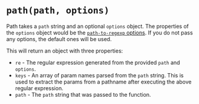 # `path(path, options)`

Path takes a `path` string and an optional `options` object. The properties of the `options` object would be the [`path-to-regexp` options](https://github.com/pillarjs/path-to-regexp#usage). If you do not pass any options, the default ones will be used.

This will return an object with three properties:

* `re` - The regular expression generated from the provided `path` and `options`.
* `keys` - An array of param names parsed from the `path` string. This is used to extract the params from a pathname after executing the above regular expression.
* `path` - The `path` string that was passed to the function.
